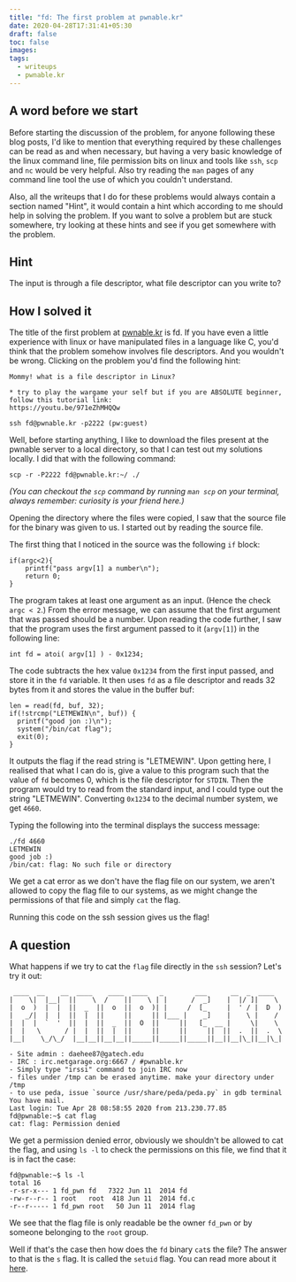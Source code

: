 ```yaml
---
title: "fd: The first problem at pwnable.kr"
date: 2020-04-28T17:31:41+05:30
draft: false
toc: false
images:
tags: 
  - writeups
  - pwnable.kr
---
```


## A word before we start
Before starting the discussion of the problem, for anyone following these 
blog posts, I'd like to mention that everything required by these 
challenges can be read as and when necessary, but having a very basic 
knowledge of the linux command line, file permission bits on linux and 
tools like `ssh`, `scp` and `nc` would be very helpful. Also try reading 
the `man` pages of any command line tool the use of which you couldn't 
understand.

Also, all the writeups that I do for these problems would always contain a
section named "Hint", it would contain a hint which according to me should 
help in solving the problem. If you want to solve a problem but are stuck 
somewhere, try looking at these hints and see if you get somewhere with 
the problem.

## Hint
The input is through a file descriptor, what file descriptor can you
write to?

## How I solved it
The title of the first problem at [pwnable.kr](https://pwnable.kr) is fd.
If you have even a little experience with linux or have manipulated files in a language like C, you'd think that the problem somehow involves file descriptors. And you wouldn't be wrong. Clicking on the problem you'd find
the following hint:
```
Mommy! what is a file descriptor in Linux?

* try to play the wargame your self but if you are ABSOLUTE beginner, follow this tutorial link:
https://youtu.be/971eZhMHQQw

ssh fd@pwnable.kr -p2222 (pw:guest)
```

Well, before starting anything, I like to download the files present at
the pwnable server to a local directory, so that I can test out my 
solutions locally. I did that with the following command:
```
scp -r -P2222 fd@pwnable.kr:~/ ./
```
*(You can checkout the `scp` command by running `man scp` on your terminal, always remember: curiosity is your friend here.)*

Opening the directory where the files were copied, I saw that the source 
file for the binary was given to us. I started out by reading the source 
file.

The first thing that I noticed in the source was the following `if` block:
```
if(argc<2){
	printf("pass argv[1] a number\n");
	return 0;
}
```
The program takes at least one argument as an input. (Hence the check 
`argc < 2`.) From the error message, we can assume that the first argument 
that was passed should be a number. Upon reading the code further, I saw that the 
program uses the first argument passed to it (`argv[1]`) in the 
following line:
```
int fd = atoi( argv[1] ) - 0x1234;
```

The code subtracts the hex value `0x1234` from the first input passed, 
and store it in the `fd` variable. It then uses `fd` as a file descriptor
and reads 32 bytes from it and stores the value in the buffer buf:
```
len = read(fd, buf, 32);
if(!strcmp("LETMEWIN\n", buf)) {
  printf("good jon :)\n");
  system("/bin/cat flag");
  exit(0);
}
```

It outputs the flag if the read string is "LETMEWIN". Upon getting here,
I realised that what I can do is, give a value to this program such that
the value of `fd` becomes 0, which is the file descriptor for `STDIN`. Then
the program would try to read from the standard input, and I could type
out the string "LETMEWIN". Converting `0x1234` to the decimal number 
system, we get `4660`.

Typing the following into the terminal displays the success message:
```
./fd 4660
LETMEWIN
good job :)
/bin/cat: flag: No such file or directory
```
We get a cat error as we don't have the flag file on our system, we aren't
allowed to copy the flag file to our systems, as we might change the 
permissions of that file and simply `cat` the flag.

Running this code on the ssh session gives us the flag!

## A question
What happens if we try to cat the `flag` file directly in the `ssh` 
session? Let's try it out:
```
 ____  __    __  ____    ____  ____   _        ___      __  _  ____  
|    \|  |__|  ||    \  /    ||    \ | |      /  _]    |  |/ ]|    \ 
|  o  )  |  |  ||  _  ||  o  ||  o  )| |     /  [_     |  ' / |  D  )
|   _/|  |  |  ||  |  ||     ||     || |___ |    _]    |    \ |    / 
|  |  |  `  '  ||  |  ||  _  ||  O  ||     ||   [_  __ |     \|    \ 
|  |   \      / |  |  ||  |  ||     ||     ||     ||  ||  .  ||  .  \
|__|    \_/\_/  |__|__||__|__||_____||_____||_____||__||__|\_||__|\_|
                                                                     
- Site admin : daehee87@gatech.edu
- IRC : irc.netgarage.org:6667 / #pwnable.kr
- Simply type "irssi" command to join IRC now
- files under /tmp can be erased anytime. make your directory under /tmp
- to use peda, issue `source /usr/share/peda/peda.py` in gdb terminal
You have mail.
Last login: Tue Apr 28 08:58:55 2020 from 213.230.77.85
fd@pwnable:~$ cat flag
cat: flag: Permission denied
```
We get a permission denied error, obviously we shouldn't be allowed to cat
the flag, and using `ls -l` to check the permissions on this file, we
find that it is in fact the case:
```
fd@pwnable:~$ ls -l
total 16
-r-sr-x--- 1 fd_pwn fd   7322 Jun 11  2014 fd
-rw-r--r-- 1 root   root  418 Jun 11  2014 fd.c
-r--r----- 1 fd_pwn root   50 Jun 11  2014 flag
```
We see that the flag file is only readable be the owner `fd_pwn` or by
someone belonging to the `root` group. 

Well if that's the case then how does the `fd` binary `cat`s the file? The
answer to that is the `s` flag. It is called the `setuid` flag. You can
read more about it [here](https://en.wikipedia.org/wiki/Setuid).
